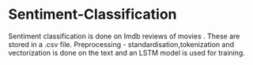 # Sentiment-Classification
Sentiment classification is done on Imdb reviews of movies . These are stored in a .csv file. Preprocessing - standardisation,tokenization and vectorization is done on the text and an LSTM model is used for training. 
